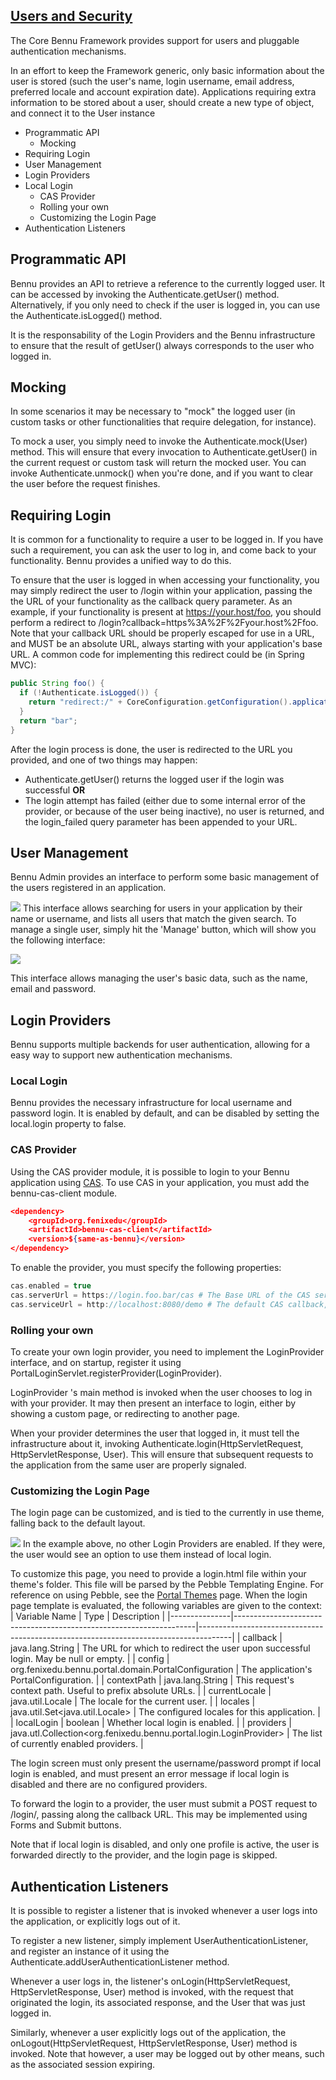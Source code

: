 ## [**Users and Security**](README.md)

The Core Bennu Framework provides support for users and pluggable authentication mechanisms.

In an effort to keep the Framework generic, only basic information about the user is stored (such the user's name, login username, email address, preferred locale and account expiration date). Applications requiring extra information to be stored about a user, should create a new type of object, and connect it to the User instance

* Programmatic API
  + Mocking
* Requiring Login
* User Management
* Login Providers
* Local Login
  * CAS Provider
  * Rolling your own
  * Customizing the Login Page
* Authentication Listeners


## Programmatic API
Bennu provides an API to retrieve a reference to the currently logged user. It can be accessed by invoking the Authenticate.getUser() method. Alternatively, if you only need to check if the user is logged in, you can use the Authenticate.isLogged() method.

It is the responsability of the Login Providers and the Bennu infrastructure to ensure that the result of getUser() always corresponds to the user who logged in.

## Mocking
In some scenarios it may be necessary to "mock" the logged user (in custom tasks or other functionalities that require delegation, for instance).

To mock a user, you simply need to invoke the Authenticate.mock(User) method. This will ensure that every invocation to Authenticate.getUser() in the current request or custom task will return the mocked user. You can invoke Authenticate.unmock() when you're done, and if you want to clear the user before the request finishes.


## Requiring Login
It is common for a functionality to require a user to be logged in. If you have such a requirement, you can ask the user to log in, and come back to your functionality. Bennu provides a unified way to do this.

To ensure that the user is logged in when accessing your functionality, you may simply redirect the user to /login within your application, passing the the URL of your functionality as the callback query parameter. As an example, if your functionality is present at https://your.host/foo, you should perform a redirect to /login?callback=https%3A%2F%2Fyour.host%2Ffoo. Note that your callback URL should be properly escaped for use in a URL, and MUST be an absolute URL, always starting with your application's base URL. A common code for implementing this redirect could be (in Spring MVC):

```java
public String foo() {
  if (!Authenticate.isLogged()) {
    return "redirect:/" + CoreConfiguration.getConfiguration().applicationUrl() + "/foo";
  }
  return "bar";
}
```


After the login process is done, the user is redirected to the URL you provided, and one of two things may happen:

+ Authenticate.getUser() returns the logged user if the login was successful **OR**
+ The login attempt has failed (either due to some internal error of the provider, or because of the user being inactive), no user is returned, and the login_failed query parameter has been appended to your URL.


## User Management
Bennu Admin provides an interface to perform some basic management of the users registered in an application.

![](assets/1.png)
This interface allows searching for users in your application by their name or username, and lists all users that match the given search. To manage a single user, simply hit the 'Manage' button, which will show you the following interface:

![](assets/2.png)

This interface allows managing the user's basic data, such as the name, email and password.

## Login Providers
Bennu supports multiple backends for user authentication, allowing for a easy way to support new authentication mechanisms.

### Local Login
Bennu provides the necessary infrastructure for local username and password login. It is enabled by default, and can be disabled by setting the local.login property to false.

### CAS Provider
Using the CAS provider module, it is possible to login to your Bennu application using [CAS](https://www.apereo.org/projects/cas). To use CAS in your application, you must add the bennu-cas-client module.

```json
<dependency>
    <groupId>org.fenixedu</groupId>
    <artifactId>bennu-cas-client</artifactId>
    <version>${same-as-bennu}</version>
</dependency>
```

To enable the provider, you must specify the following properties:

```C
cas.enabled = true
cas.serverUrl = https://login.foo.bar/cas # The Base URL of the CAS server
cas.serviceUrl = http://localhost:8080/demo # The default CAS callback, if none is specified
```

### Rolling your own
To create your own login provider, you need to implement the LoginProvider interface, and on startup, register it using PortalLoginServlet.registerProvider(LoginProvider).

LoginProvider 's main method is invoked when the user chooses to log in with your provider. It may then present an interface to login, either by showing a custom page, or redirecting to another page.

When your provider determines the user that logged in, it must tell the infrastructure about it, invoking Authenticate.login(HttpServletRequest, HttpServletResponse, User). This will ensure that subsequent requests to the application from the same user are properly signaled.

### Customizing the Login Page
The login page can be customized, and is tied to the currently in use theme, falling back to the default layout.

![](assets/3.png)
In the example above, no other Login Providers are enabled. If they were, the user would see an option to use them instead of local login.

To customize this page, you need to provide a login.html file within your theme's folder. This file will be parsed by the Pebble Templating Engine. For reference on using Pebble, see the [Portal Themes](../../../bennu-portal/docs/portal/portal-themes/portal-themes.md) page. When the login page template is evaluated, the following variables are given to the context:
| Variable Name | Type                                                               | Description                                                                          |
|---------------|--------------------------------------------------------------------|--------------------------------------------------------------------------------------|
| callback      | java.lang.String                                                   | The URL for which to redirect the user upon successful login. May be null or empty.  |
| config        | org.fenixedu.bennu.portal.domain.PortalConfiguration               | The application's PortalConfiguration.                                               |
| contextPath   | java.lang.String                                                   | This request's context path. Useful to prefix absolute URLs.                         |
| currentLocale | java.util.Locale                                                   | The locale for the current user.                                                     |
| locales       | java.util.Set<java.util.Locale>                                    | The configured locales for this application.                                         |
| localLogin    | boolean                                                            | Whether local login is enabled.                                                      |
| providers     | java.utl.Collection<org.fenixedu.bennu.portal.login.LoginProvider> | The list of currently enabled providers.                                             |

The login screen must only present the username/password prompt if local login is enabled, and must present an error message if local login is disabled and there are no configured providers.

To forward the login to a provider, the user must submit a POST request to /login/<provider-key>, passing along the callback URL. This may be implemented using Forms and Submit buttons.

Note that if local login is disabled, and only one profile is active, the user is forwarded directly to the provider, and the login page is skipped.

## Authentication Listeners
It is possible to register a listener that is invoked whenever a user logs into the application, or explicitly logs out of it.

To register a new listener, simply implement UserAuthenticationListener, and register an instance of it using the Authenticate.addUserAuthenticationListener method.

Whenever a user logs in, the listener's onLogin(HttpServletRequest, HttpServletResponse, User) method is invoked, with the request that originated the login, its associated response, and the User that was just logged in.

Similarly, whenever a user explicitly logs out of the application, the onLogout(HttpServletRequest, HttpServletResponse, User) method is invoked. Note that however, a user may be logged out by other means, such as the associated session expiring.